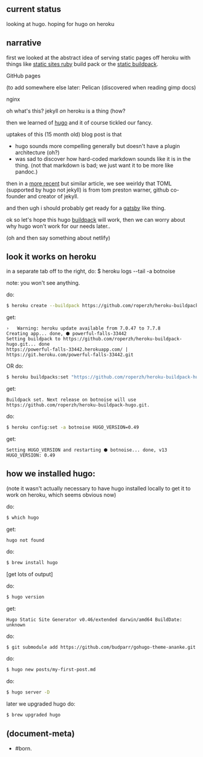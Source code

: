 ## current status

looking at hugo. hoping for hugo on heroku




## narrative

first we looked at the abstract idea of serving static pages off heroku
with things like [static sites ruby][thing01] build pack or the
[static buildpack][thing02].

GitHub pages

(to add somewhere else later: Pelican (discovered when reading gimp docs)

nginx

oh what's this? jekyll _on_ heroku is a thing (how?

then we learned of [hugo][thing03] and it of course tickled our fancy.

uptakes of this (15 month old) blog post is that
  - hugo sounds more compelling generally but doesn't have a plugin
    architecture (oh?)
  - was sad to discover how hard-coded markdown sounds like it is
    in the thing. (not that markdown is bad; we just want it to be
    more like pandoc.)

then in a [more recent][thing04] but similar article, we see weirldy that
TOML (supported by hugo not jekyll) is from tom preston warner, github
co-founder and creator of jekyll.

and then ugh i should probably get ready for a [gatsby][thing05] like thing.

ok so let's hope this hugo [buildpack][thing06] will work, then we can
worry about why hugo won't work for our needs later..

(oh and then say something about netlify)




## look it works on heroku

in a separate tab off to the right, do:
    $ heroku logs --tail -a botnoise

note: you won't see anything.



do:

```bash
$ heroku create --buildpack https://github.com/roperzh/heroku-buildpack-hugo.git
```


get:
```
›   Warning: heroku update available from 7.0.47 to 7.7.8
Creating app... done, ⬢ powerful-falls-33442
Setting buildpack to https://github.com/roperzh/heroku-buildpack-hugo.git... done
https://powerful-falls-33442.herokuapp.com/ | https://git.heroku.com/powerful-falls-33442.git
```

OR do:

```bash
$ heroku buildpacks:set "https://github.com/roperzh/heroku-buildpack-hugo.git" -a botnoise
```

get:

```
Buildpack set. Next release on botnoise will use https://github.com/roperzh/heroku-buildpack-hugo.git.
```

do:

```bash
$ heroku config:set -a botnoise HUGO_VERSION=0.49
```

get:

```
Setting HUGO_VERSION and restarting ⬢ botnoise... done, v13
HUGO_VERSION: 0.49
```




## how we installed hugo:

(note it wasn't actually necessary to have hugo installed locally to get it
to work on heroku, which seems obvious now)

do:

```bash
$ which hugo
```

get:

```
hugo not found
```

do:

```bash
$ brew install hugo
```

[get lots of output]


do:

```bash
$ hugo version
```

get:

```
Hugo Static Site Generator v0.46/extended darwin/amd64 BuildDate: unknown
```


do:
```bash
$ git submodule add https://github.com/budparr/gohugo-theme-ananke.git themes/ananke
```


do:
```bash
$ hugo new posts/my-first-post.md
```

do:
```bash
$ hugo server -D
```



later we upgraded hugo
do:
```bash
$ brew upgraded hugo
```




[thing01]: https://devcenter.heroku.com/articles/static-sites-ruby
[thing02]: https://github.com/heroku/heroku-buildpack-static.git
[thing03]: https://opensource.com/article/17/5/hugo-vs-jekyll
[thing04]: https://forestry.io/blog/hugo-and-jekyll-compared/
[thing05]: https://www.techiediaries.com/jekyll-hugo-hexo/
[thing06]: https://github.com/roperzh/heroku-buildpack-hugo




## (document-meta)
  - #born.
